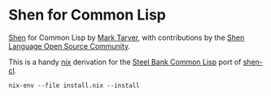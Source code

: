 # Shen for Common Lisp

[Shen](http://www.shenlanguage.org) for Common Lisp by [Mark Tarver](http://marktarver.com/), with contributions by the [Shen Language Open Source Community](https://github.com/Shen-Language).

This is a handy [nix](https://nixos.org/nix/) derivation for the [Steel Bank Common Lisp](http://www.sbcl.org/) port of [shen-cl](https://github.com/Shen-Language/shen-cl).

`nix-env --file install.nix --install`
